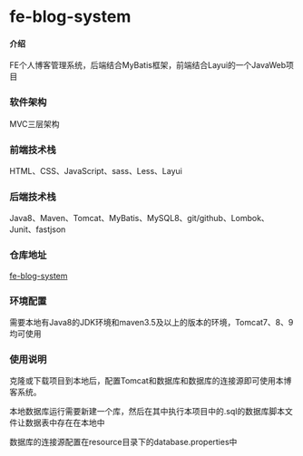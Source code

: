 # fe-blog-system
#### 介绍
FE个人博客管理系统，后端结合MyBatis框架，前端结合Layui的一个JavaWeb项目

### 软件架构
MVC三层架构

### 前端技术栈

HTML、CSS、JavaScript、sass、Less、Layui


### 后端技术栈

Java8、Maven、Tomcat、MyBatis、MySQL8、git/github、Lombok、Junit、fastjson

### 仓库地址

[fe-blog-system](https://github.com/weFancy/fe-blog-system)

### 环境配置

需要本地有Java8的JDK环境和maven3.5及以上的版本的环境，Tomcat7、8、9均可使用

### 使用说明

克隆或下载项目到本地后，配置Tomcat和数据库和数据库的连接源即可使用本博客系统。

本地数据库运行需要新建一个库，然后在其中执行本项目中的.sql的数据库脚本文件让数据表中存在在本地中

数据库的连接源配置在resource目录下的database.properties中

